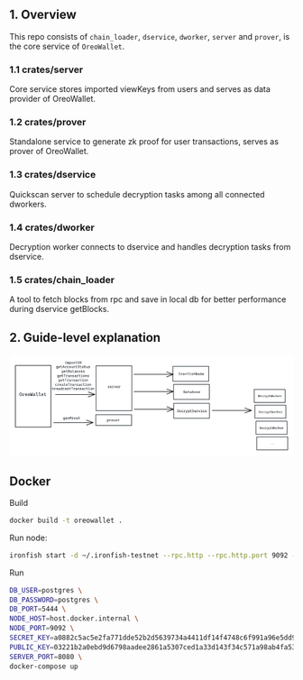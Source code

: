 ## 1. Overview

This repo consists of `chain_loader`, `dservice`, `dworker`, `server` and `prover`, is the core service of `OreoWallet`.

### 1.1 crates/server
Core service stores imported viewKeys from users and serves as data provider of OreoWallet.

### 1.2 crates/prover
Standalone service to generate zk proof for user transactions, serves as prover of OreoWallet.

### 1.3 crates/dservice
Quickscan server to schedule decryption tasks among all connected dworkers.

### 1.4 crates/dworker
Decryption worker connects to dservice and handles decryption tasks from dservice.

### 1.5 crates/chain_loader
A tool to fetch blocks from rpc and save in local db for better performance during dservice getBlocks.

## 2. Guide-level explanation

![basic arch](assets/arch_v2.png)

## Docker

Build

```bash
docker build -t oreowallet .
```

Run node:

```bash
ironfish start -d ~/.ironfish-testnet --rpc.http --rpc.http.port 9092 --rpc.http.host 0.0.0.0
```

Run

```bash
DB_USER=postgres \
DB_PASSWORD=postgres \
DB_PORT=5444 \
NODE_HOST=host.docker.internal \
NODE_PORT=9092 \
SECRET_KEY=a0882c5ac5e2fa771dde52b2d5639734a4411df14f4748c6f991a96e5dd9f997 \
PUBLIC_KEY=03221b2a0ebd9d6798aadee2861a5307ced1a33d143f34c571a98ab4fa534b7d3e \
SERVER_PORT=8080 \
docker-compose up
```